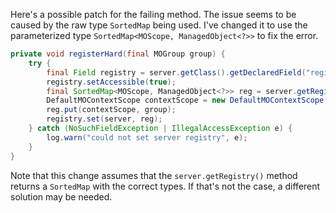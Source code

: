 Here's a possible patch for the failing method. The issue seems to be caused by the raw type `SortedMap` being used. I've changed it to use the parameterized type `SortedMap<MOScope, ManagedObject<?>>` to fix the error.
```java
private void registerHard(final MOGroup group) {
    try {
        final Field registry = server.getClass().getDeclaredField("registry");
        registry.setAccessible(true);
        final SortedMap<MOScope, ManagedObject<?>> reg = server.getRegistry();
        DefaultMOContextScope contextScope = new DefaultMOContextScope(new OctetString(""), group.getScope());
        reg.put(contextScope, group);
        registry.set(server, reg);
    } catch (NoSuchFieldException | IllegalAccessException e) {
        log.warn("could not set server registry", e);
    }
}
```
Note that this change assumes that the `server.getRegistry()` method returns a `SortedMap` with the correct types. If that's not the case, a different solution may be needed.